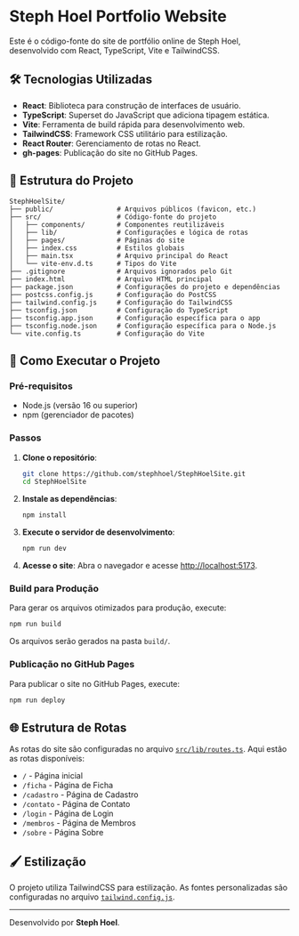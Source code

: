# Steph Hoel Portfolio Website

Este é o código-fonte do site de portfólio online de Steph Hoel, desenvolvido com React, TypeScript, Vite e TailwindCSS.

## 🛠️ Tecnologias Utilizadas

- **React**: Biblioteca para construção de interfaces de usuário.
- **TypeScript**: Superset do JavaScript que adiciona tipagem estática.
- **Vite**: Ferramenta de build rápida para desenvolvimento web.
- **TailwindCSS**: Framework CSS utilitário para estilização.
- **React Router**: Gerenciamento de rotas no React.
- **gh-pages**: Publicação do site no GitHub Pages.

## 📂 Estrutura do Projeto

```
StephHoelSite/
├── public/                # Arquivos públicos (favicon, etc.)
├── src/                   # Código-fonte do projeto
│   ├── components/        # Componentes reutilizáveis
│   ├── lib/               # Configurações e lógica de rotas
│   ├── pages/             # Páginas do site
│   ├── index.css          # Estilos globais
│   ├── main.tsx           # Arquivo principal do React
│   └── vite-env.d.ts      # Tipos do Vite
├── .gitignore             # Arquivos ignorados pelo Git
├── index.html             # Arquivo HTML principal
├── package.json           # Configurações do projeto e dependências
├── postcss.config.js      # Configuração do PostCSS
├── tailwind.config.js     # Configuração do TailwindCSS
├── tsconfig.json          # Configuração do TypeScript
├── tsconfig.app.json      # Configuração específica para o app
├── tsconfig.node.json     # Configuração específica para o Node.js
└── vite.config.ts         # Configuração do Vite
```

## 🚀 Como Executar o Projeto

### Pré-requisitos

- Node.js (versão 16 ou superior)
- npm (gerenciador de pacotes)

### Passos

1. **Clone o repositório**:
   ```sh
   git clone https://github.com/stephhoel/StephHoelSite.git
   cd StephHoelSite
   ```

2. **Instale as dependências**:
   ```sh
   npm install
   ```

3. **Execute o servidor de desenvolvimento**:
   ```sh
   npm run dev
   ```

4. **Acesse o site**:
   Abra o navegador e acesse [http://localhost:5173](http://localhost:5173).

### Build para Produção

Para gerar os arquivos otimizados para produção, execute:
```sh
npm run build
```

Os arquivos serão gerados na pasta `build/`.

### Publicação no GitHub Pages

Para publicar o site no GitHub Pages, execute:
```sh
npm run deploy
```

## 🌐 Estrutura de Rotas

As rotas do site são configuradas no arquivo [`src/lib/routes.ts`](src/lib/routes.ts). Aqui estão as rotas disponíveis:

- `/` - Página inicial
- `/ficha` - Página de Ficha
- `/cadastro` - Página de Cadastro
- `/contato` - Página de Contato
- `/login` - Página de Login
- `/membros` - Página de Membros
- `/sobre` - Página Sobre

## 🖌️ Estilização

O projeto utiliza TailwindCSS para estilização. As fontes personalizadas são configuradas no arquivo [`tailwind.config.js`](tailwind.config.js).

---
Desenvolvido por **Steph Hoel**.
